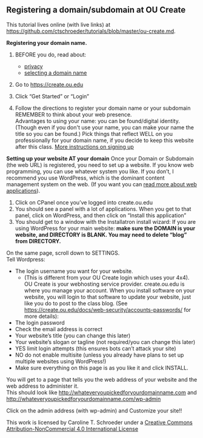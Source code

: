 ## Registering a domain/subdomain at OU Create ##
This tutorial lives online (with live links) at https://github.com/ctschroeder/tutorials/blob/master/ou-create.md.

**Registering your domain name.**

1. BEFORE you do, read about:
   - [privacy](https://create.ou.edu/docs/web-security/privacy-and-create-ou/)
   - [selecting a domain name](https://create.ou.edu/docs/getting-started/choosing-a-domain-name/)

2. Go to https://create.ou.edu

3. Click “Get Started” or “Login” 

4. Follow the directions to register your domain name or your subdomain  
REMEMBER to think about your web presence.  
Advantages to using your name: you can be found/digital identity.  (Though even if you don't use your name, you can make your name the title so you can be found.)
Pick things that reflect WELL on you professionally for your domain name, if you decide to keep this website after this class.
[More instructions on signing up](https://create.ou.edu/docs/getting-started/signing-up/)

**Setting up your website AT your domain**
Once your Domain or Subdomain (the web URL) is registered, you need to set up a website.  If you know web programming, you can use whatever system you like.  If you don’t, I recommend you use WordPress, which is the dominant content management system on the web.  (If you want you can [read more about web applications](https://create.ou.edu/docs/web-apps/what-exactly-is-a-web-application/)). 
1.	Click on CPanel once you’ve logged into create.ou.edu
2.	You should see a panel with a lot of applications.  When you get to that panel, click on WordPress, and then click on “Install this application” 
3.	You should get to a window with the Installatron install wizard:
If you are using WordPress for your main website:  **make sure the DOMAIN is your website, and DIRECTORY is BLANK. You may need to delete “blog” from DIRECTORY.**
 
On the same page, scroll down to SETTINGS.   
Tell Wordpress:
  - The login username you want for your website.  
      - (This is different from your OU Create login which uses your 4x4).  OU Create is your webhosting service provider.  create.ou.edu is where you manage your account.  When you install software on your website, you will login to that software to update your website, just like you do to post to the class blog. (See https://create.ou.edu/docs/web-security/accounts-passwords/ for more details):
  - The login password
  - Check the email address is correct
  - Your website’s title (you can change this later)
  - Your website’s slogan or tagline  (not required/you can change this later)
  - YES limit login attempts (this ensures bots can’t attack your site)
  - NO do not enable multisite (unless you already have plans to set up multiple websites using WordPress!)
  - Make sure everything on this page is as you like it and click INSTALL.

You will get to a page that tells you the web address of your website and the web address to administer it.  
This should look like http://whateveryoupickedforyourdomainname.com and http://whateveryoupickedforyourdomainname.com/wp-admin 

Click on the admin address (with wp-admin) and Customize your site!!

This work is licensed by Caroline T. Schroeder under a [Creative Commons Attribution-NonCommercial 4.0 International License](https://creativecommons.org/licenses/by-nc/4.0/)
